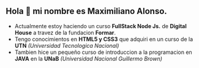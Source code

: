 ## Hola 👋 mi nombre es Maximiliano Alonso. 
- Actualmente estoy haciendo un curso **FullStack Node Js.** de **Digital House** a travez de la fundacion **Formar**.
- Tengo conocimientos en **HTML5 y CSS3** que adquiri en un curso de la **UTN** *(Universidad Tecnologica Nacional)*
- Tambien hice un pequeño curso de introduccion a la programacion en **JAVA** en  la **UNaB** *(Universidad Nacional Guillermo Brown)*

